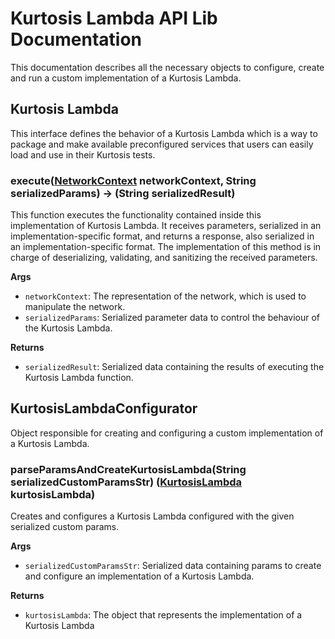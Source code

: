 Kurtosis Lambda API Lib Documentation
=====================================
This documentation describes all the necessary objects to configure, create and run a custom implementation of a Kurtosis Lambda.


Kurtosis Lambda
---------------
This interface defines the behavior of a Kurtosis Lambda which is a way to package and make available preconfigured services that users can easily load and use in their Kurtosis tests.

### execute([NetworkContext][networkcontext] networkContext, String serializedParams) -\> (String serializedResult)
This function executes the functionality contained inside this implementation of Kurtosis Lambda.
It receives parameters, serialized in an implementation-specific format, and returns a response, also serialized in an implementation-specific format. The implementation of this method is in charge of deserializing, validating, and sanitizing the received parameters.

**Args**

* `networkContext`: The representation of the network, which is used to manipulate the network.
* `serializedParams`: Serialized parameter data to control the behaviour of the Kurtosis Lambda.

**Returns**

* `serializedResult`: Serialized data containing the results of executing the Kurtosis Lambda function.


KurtosisLambdaConfigurator
--------------------------
Object responsible for creating and configuring a custom implementation of a Kurtosis Lambda.

### parseParamsAndCreateKurtosisLambda(String serializedCustomParamsStr) ([KurtosisLambda][kurtosislambda] kurtosisLambda)
Creates and configures a Kurtosis Lambda configured with the given serialized custom params.

**Args**

* `serializedCustomParamsStr`: Serialized data containing params to create and configure an implementation of a Kurtosis Lambda.

**Returns**

* `kurtosisLambda`: The object that represents the implementation of a Kurtosis Lambda


[networkcontext]: ../kurtosis-client/lib-documentation#networkcontext
[kurtosislambda]: #kurtosis-lambda